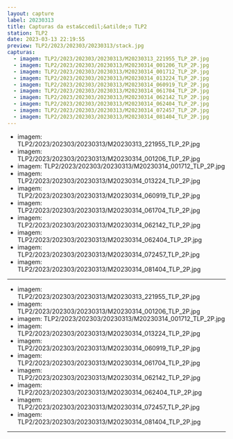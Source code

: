 ```yaml
---
layout: capture
label: 20230313
title: Capturas da esta&ccedil;&atilde;o TLP2
station: TLP2
date: 2023-03-13 22:19:55
preview: TLP2/2023/202303/20230313/stack.jpg
capturas:
  - imagem: TLP2/2023/202303/20230313/M20230313_221955_TLP_2P.jpg
  - imagem: TLP2/2023/202303/20230313/M20230314_001206_TLP_2P.jpg
  - imagem: TLP2/2023/202303/20230313/M20230314_001712_TLP_2P.jpg
  - imagem: TLP2/2023/202303/20230313/M20230314_013224_TLP_2P.jpg
  - imagem: TLP2/2023/202303/20230313/M20230314_060919_TLP_2P.jpg
  - imagem: TLP2/2023/202303/20230313/M20230314_061704_TLP_2P.jpg
  - imagem: TLP2/2023/202303/20230313/M20230314_062142_TLP_2P.jpg
  - imagem: TLP2/2023/202303/20230313/M20230314_062404_TLP_2P.jpg
  - imagem: TLP2/2023/202303/20230313/M20230314_072457_TLP_2P.jpg
  - imagem: TLP2/2023/202303/20230313/M20230314_081404_TLP_2P.jpg
---
```

  - imagem: TLP2/2023/202303/20230313/M20230313_221955_TLP_2P.jpg
  - imagem: TLP2/2023/202303/20230313/M20230314_001206_TLP_2P.jpg
  - imagem: TLP2/2023/202303/20230313/M20230314_001712_TLP_2P.jpg
  - imagem: TLP2/2023/202303/20230313/M20230314_013224_TLP_2P.jpg
  - imagem: TLP2/2023/202303/20230313/M20230314_060919_TLP_2P.jpg
  - imagem: TLP2/2023/202303/20230313/M20230314_061704_TLP_2P.jpg
  - imagem: TLP2/2023/202303/20230313/M20230314_062142_TLP_2P.jpg
  - imagem: TLP2/2023/202303/20230313/M20230314_062404_TLP_2P.jpg
  - imagem: TLP2/2023/202303/20230313/M20230314_072457_TLP_2P.jpg
  - imagem: TLP2/2023/202303/20230313/M20230314_081404_TLP_2P.jpg
---
  - imagem: TLP2/2023/202303/20230313/M20230313_221955_TLP_2P.jpg
  - imagem: TLP2/2023/202303/20230313/M20230314_001206_TLP_2P.jpg
  - imagem: TLP2/2023/202303/20230313/M20230314_001712_TLP_2P.jpg
  - imagem: TLP2/2023/202303/20230313/M20230314_013224_TLP_2P.jpg
  - imagem: TLP2/2023/202303/20230313/M20230314_060919_TLP_2P.jpg
  - imagem: TLP2/2023/202303/20230313/M20230314_061704_TLP_2P.jpg
  - imagem: TLP2/2023/202303/20230313/M20230314_062142_TLP_2P.jpg
  - imagem: TLP2/2023/202303/20230313/M20230314_062404_TLP_2P.jpg
  - imagem: TLP2/2023/202303/20230313/M20230314_072457_TLP_2P.jpg
  - imagem: TLP2/2023/202303/20230313/M20230314_081404_TLP_2P.jpg
---
